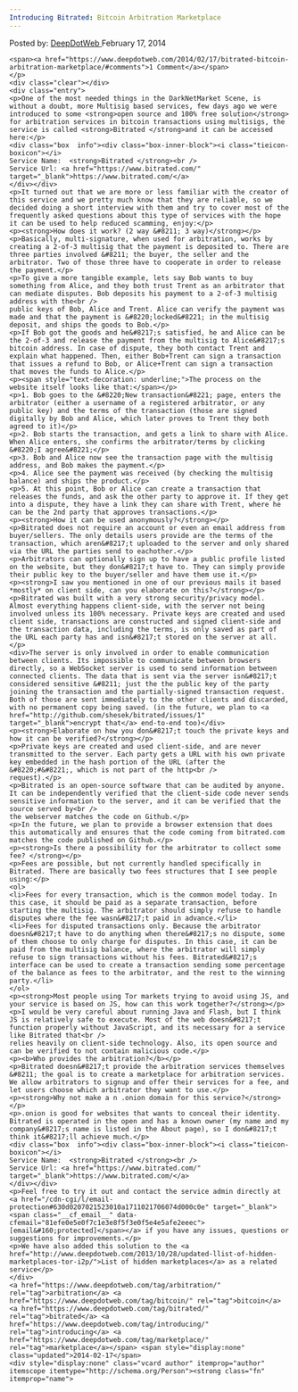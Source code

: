 ```yaml
---
Introducing Bitrated: Bitcoin Arbitration Marketplace
---
```

<article class="post-listing post-4254 post type-post status-publish format-standard has-post-thumbnail hentry  tag-arbitration tag-bitcoin tag-bitrated tag-introducing tag-marketplace">
    <div class="post-inner">
        <span>Posted by: <a href="https://www.deepdotweb.com/author/admin/" title="">DeepDotWeb </a></span>
    <span>February 17, 2014</span>
    
    <span><a href="https://www.deepdotweb.com/2014/02/17/bitrated-bitcoin-arbitration-marketplace/#comments">1 Comment</a></span>
    </p>
    <div class="clear"></div>
    <div class="entry">
    <p>One of the most needed things in the DarkNetMarket Scene, is without a doubt, more Multisig based services, few days ago we were introduced to some <strong>open source and 100% free solution</strong> for arbitration services in bitcoin transactions using multisigs, the service is called <strong>Bitrated </strong>and it can be accessed here:</p>
    <div class="box  info"><div class="box-inner-block"><i class="tieicon-boxicon"></i>
    Service Name:  <strong>Bitrated </strong><br />
    Service Url: <a href="https://www.bitrated.com/" target="_blank">https://www.bitrated.com/</a>
    </div></div>
    <p>It turned out that we are more or less familiar with the creator of this service and we pretty much know that they are reliable, so we decided doing a short interview with them and try to cover most of the frequently asked questions about this type of services with the hope it can be used to help reduced scamming, enjoy:</p>
    <p><strong>How does it work? (2 way &#8211; 3 way)</strong></p>
    <p>Basically, multi-signature, when used for arbitration, works by creating a 2-of-3 multisig that the payment is deposited to. There are three parties involved &#8211; the buyer, the seller and the arbitrator. Two of those three have to cooperate in order to release the payment.</p>
    <p>To give a more tangible example, lets say Bob wants to buy something from Alice, and they both trust Trent as an arbitrator that can mediate disputes. Bob deposits his payment to a 2-of-3 multisig address with the<br />
    public keys of Bob, Alice and Trent. Alice can verify the payment was made and that the payment is &#8220;locked&#8221; in the multisig deposit, and ships the goods to Bob.</p>
    <p>If Bob got the goods and he&#8217;s satisfied, he and Alice can be the 2-of-3 and release the payment from the multisig to Alice&#8217;s bitcoin address. In case of dispute, they both contact Trent and explain what happened. Then, either Bob+Trent can sign a transaction that issues a refund to Bob, or Alice+Trent can sign a transaction that moves the funds to Alice.</p>
    <p><span style="text-decoration: underline;">The process on the website itself looks like that:</span></p>
    <p>1. Bob goes to the &#8220;New transaction&#8221; page, enters the arbitrator (either a username of a registered arbitrator, or any public key) and the terms of the transaction (those are signed digitally by Bob and Alice, which later proves to Trent they both agreed to it)</p>
    <p>2. Bob starts the transaction, and gets a link to share with Alice. When Alice enters, she confirms the arbitrator/terms by clicking &#8220;I agree&#8221;</p>
    <p>3. Bob and Alice now see the transaction page with the multisig address, and Bob makes the payment.</p>
    <p>4. Alice see the payment was received (by checking the multisig balance) and ships the product.</p>
    <p>5. At this point, Bob or Alice can create a transaction that releases the funds, and ask the other party to approve it. If they get into a dispute, they have a link they can share with Trent, where he can be the 2nd party that approves transactions.</p>
    <p><strong>How it can be used anonymously?</strong></p>
    <p>Bitrated does not require an account or even an email address from buyer/sellers. The only details users provide are the terms of the transaction, which aren&#8217;t uploaded to the server and only shared via the URL the parties send to eachother.</p>
    <p>Arbitrators can optionally sign up to have a public profile listed on the website, but they don&#8217;t have to. They can simply provide their public key to the buyer/seller and have them use it.</p>
    <p><strong>I saw you mentioned in one of our previous mails it based *mostly* on client side, can you elaborate on this?</strong></p>
    <p>Bitrated was built with a very strong security/privacy model. Almost everything happens client-side, with the server not being involved unless its 100% necessary. Private keys are created and used client side, transactions are constructed and signed client-side and the transaction data, including the terms, is only saved as part of the URL each party has and isn&#8217;t stored on the server at all.</p>
    <div>The server is only involved in order to enable communication between clients. Its impossible to communicate between browsers directly, so a WebSocket server is used to send information between connected clients. The data that is sent via the server isn&#8217;t considered sensitive &#8211; just the the public key of the party joining the transaction and the partially-signed transaction request. Both of those are sent immediately to the other clients and discarded, with no permanent copy being saved. (in the future, we plan to <a href="http://github.com/shesek/bitrated/issues/1" target="_blank">encrypt that</a> end-to-end too)</div>
    <p><strong>Elaborate on how you don&#8217;t touch the private keys and how it can be verified?</strong></p>
    <p>Private keys are created and used client-side, and are never transmitted to the server. Each party gets a URL with his own private key embedded in the hash portion of the URL (after the &#8220;#&#8221;, which is not part of the http<br />
    request).</p>
    <p>Bitrated is an open-source software that can be audited by anyone. It can be independently verified that the client-side code never sends sensitive information to the server, and it can be verified that the source served by<br />
    the webserver matches the code on Github.</p>
    <p>In the future, we plan to provide a browser extension that does this automatically and ensures that the code coming from bitrated.com matches the code published on Github.</p>
    <p><strong>Is there a possibility for the arbitrator to collect some fee? </strong></p>
    <p>Fees are possible, but not currently handled specifically in Bitrated. There are basically two fees structures that I see people using:</p>
    <ol>
    <li>Fees for every transaction, which is the common model today. In this case, it should be paid as a separate transaction, before starting the multisig. The arbitrator should simply refuse to handle disputes where the fee wasn&#8217;t paid in advance.</li>
    <li>Fees for disputed transactions only. Because the arbitrator doesn&#8217;t have to do anything when there&#8217;s no dispute, some of them choose to only charge for disputes. In this case, it can be paid from the multisig balance, where the arbitrator will simply refuse to sign transactions without his fees. Bitrated&#8217;s interface can be used to create a transaction sending some percentage of the balance as fees to the arbitrator, and the rest to the winning party.</li>
    </ol>
    <p><strong>Most people using Tor markets trying to avoid using JS, and your service is based on JS, how can this work together?</strong></p>
    <p>I would be very careful about running Java and Flash, but I think JS is relatively safe to execute. Most of the web doesn&#8217;t function properly without JavaScript, and its necessary for a service like Bitrated that<br />
    relies heavily on client-side technology. Also, its open source and can be verified to not contain malicious code.</p>
    <p><b>Who provides the arbitration?</b></p>
    <p>Bitrated doesn&#8217;t provide the arbitration services themselves &#8211; the goal is to create a marketplace for arbitration services. We allow arbitrators to signup and offer their services for a fee, and let users choose which arbitrator they want to use.</p>
    <p><strong>Why not make a n .onion domain for this service?</strong></p>
    <p>.onion is good for websites that wants to conceal their identity. Bitrated is operated in the open and has a known owner (my name and my company&#8217;s name is listed in the About page), so I don&#8217;t think it&#8217;ll achieve much.</p>
    <div class="box  info"><div class="box-inner-block"><i class="tieicon-boxicon"></i>
    Service Name:  <strong>Bitrated </strong><br />
    Service Url: <a href="https://www.bitrated.com/" target="_blank">https://www.bitrated.com/</a>
    </div></div>
    <p>Feel free to try it out and contact the service admin directly at <a href="/cdn-cgi/l/email-protection#630d0207021523010a1711021706074d000c0e" target="_blank"><span class="__cf_email__" data-cfemail="81efe0e5e0f7c1e3e8f5f3e0f5e4e5afe2eeec">[email&#160;protected]</span></a> if you have any issues, questions or suggestions for improvements.</p>
    <p>We have also added this solution to the <a href="http://www.deepdotweb.com/2013/10/28/updated-llist-of-hidden-marketplaces-tor-i2p/">List of hidden marketplaces</a> as a related service</p>
    </div>
    <a href="https://www.deepdotweb.com/tag/arbitration/" rel="tag">arbitration</a> <a href="https://www.deepdotweb.com/tag/bitcoin/" rel="tag">bitcoin</a> <a href="https://www.deepdotweb.com/tag/bitrated/" rel="tag">bitrated</a> <a href="https://www.deepdotweb.com/tag/introducing/" rel="tag">introducing</a> <a href="https://www.deepdotweb.com/tag/marketplace/" rel="tag">marketplace</a></span> <span style="display:none" class="updated">2014-02-17</span>
    <div style="display:none" class="vcard author" itemprop="author" itemscope itemtype="http://schema.org/Person"><strong class="fn" itemprop="name">
    
